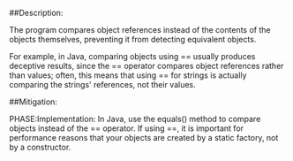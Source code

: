 ##Description:

The program compares object references instead of the contents of the objects themselves, preventing it from detecting equivalent objects.

For example, in Java, comparing objects using == usually produces deceptive results, since the == operator compares object references rather than values; often, this means that using == for strings is actually comparing the strings' references, not their values.

##Mitigation:


PHASE:Implementation:
In Java, use the equals() method to compare objects instead of the == operator. If using ==, it is important for performance reasons that your objects are created by a static factory, not by a constructor.

